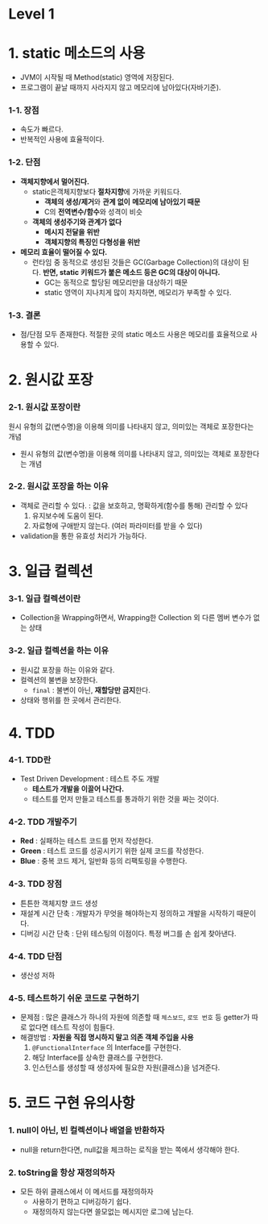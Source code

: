 # Level 1

# 1. static 메소드의 사용

- JVM이 시작될 때 Method(static) 영역에 저장된다.
- 프로그램이 끝날 때까지 사라지지 않고 메모리에 남아있다(자바기준).

### 1-1. 장점

- 속도가 빠르다.
- 반복적인 사용에 효율적이다.

### 1-2. **단점**

- **객체지향에서 멀어진다.**
    - static은객체지향보다 **절차지향**에 가까운 키워드다.
        - **객체의 생성/제거**와 **관계 없이** **메모리에 남아있기 때문**
        - C의 **전역변수/함수**와 성격이 비슷
    - **객체의 생성주기와 관계가 없다**
        - **메시지 전달을 위반**
        - **객체지향의 특징인 다형성을 위반**
- **메모리 효율이 떨어질 수 있다.**
    - 런타임 중 동적으로 생성된 것들은 GC(Garbage Collection)의 대상이 된다. **반면, static 키워드가 붙은 메소드 등은 GC의 대상이 아니다.**
        - GC는 동적으로 할당된 메모리만을 대상하기 때문
        - static 영역이 지나치게 많이 차지하면, 메모리가 부족할 수 있다.

### 1-3. 결론

- 점/단점 모두 존재한다. 적절한 곳의 static 메소드 사용은 메모리를 효율적으로 사용할 수 있다.

# 2. 원시값 포장

### 2-1. 원시값 포장이란

원시 유형의 값(변수명)을 이용해 의미를 나타내지 않고, 의미있는 객체로 포장한다는 개념

- 원시 유형의 값(변수명)을 이용해 의미를 나타내지 않고, 의미있는 객체로 포장한다는 개념

### 2-2. 원시값 포장을 하는 이유

- 객체로 관리할 수 있다.  : 값을 보호하고, 명확하게(함수를 통해) 관리할 수 있다
    1. 유지보수에 도움이 된다.
    2. 자료형에 구애받지 않는다. (여러 파라미터를 받을 수 있다)
- validation을 통한 유효성 처리가 가능하다.

# 3. 일급 컬렉션

### 3-1. 일급 컬렉션이란

- Collection을 Wrapping하면서, Wrapping한 Collection 외 다른 멤버 변수가 없는 상태

### 3-2. 일급 컬렉션을 하는 이유

- 원시값 포장을 하는 이유와 같다.
- 컬렉션의 불변을 보장한다.
    - `final` : 불변이 아닌, **재할당만 금지**한다.
- 상태와 행위를 한 곳에서 관리한다.

# 4. TDD

### 4-1. TDD란

- Test Driven Development : 테스트 주도 개발
    - **테스트가 개발을 이끌어 나간다.**
    - 테스트를 먼저 만들고 테스트를 통과하기 위한 것을 짜는 것이다.

### 4-2. TDD 개발주기

- **Red** : 실패하는 테스트 코드를 먼저 작성한다.
- **Green** : 테스트 코드를 성공시키기 위한 실제 코드를 작성한다.
- **Blue** : 중복 코드 제거, 일반화 등의 리팩토링을 수행한다.

### 4-3. TDD 장점

- 튼튼한 객체지향 코드 생성
- 재설계 시간 단축 : 개발자가 무엇을 해야하는지 정의하고 개발을 시작하기 때문이다.
- 디버깅 시간 단축 : 단위 테스팅의 이점이다. 특정 버그를 손 쉽게 찾아낸다.

### 4-4. TDD 단점

- 생산성 저하

### 4-5. 테스트하기 쉬운 코드로 구현하기

- 문제점 : 많은 클래스가 하나의 자원에 의존할 때 `체스보드`, `로또 번호` 등 getter가 따로 없다면 테스트 작성이 힘들다.
- 해결방법 : **자원을 직접 명시하지 말고 의존 객체 주입을 사용**
    1. `@FunctionalInterface` 의 Interface를 구현한다.
    2. 해당 Interface를 상속한 클래스를 구현한다.
    3. 인스턴스를 생성할 때 생성자에 필요한 자원(클래스)을 넘겨준다.

# 5. 코드 구현 유의사항

### 1. **null이 아닌, 빈 컬렉션이나 배열을 반환하자**

- null을 return한다면, null값을 체크하는 로직을 받는 쪽에서 생각해야 한다.

### 2. **toString을 항상 재정의하자**

- 모든 하위 클래스에서 이 메서드를 재정의하자
    - 사용하기 편하고 디버깅하기 쉽다.
    - 재정의하지 않는다면 쓸모없는 메시지만 로그에 남는다.
